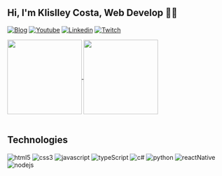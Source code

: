 
## Hi, I'm Klislley Costa, Web Develop 🧑‍💻

[![Blog](https://img.shields.io/badge/honeycodes.com-up-yellow?style=for-the-badge&logo=appveyor)](https://honeycodes.com)
[![Youtube](https://img.shields.io/badge/YouTube-FF0000?style=for-the-badge&logo=youtube&logoColor=white)](https://youtube.com/honeycodes)
[![Linkedin](https://img.shields.io/badge/LinkedIn-0077B5?style=for-the-badge&logo=linkedin&logoColor=white)](https://linkedin.com/in/klislley-axel)
[![Twitch](https://img.shields.io/badge/Twitch-9146FF?style=for-the-badge&logo=twitch&logoColor=white)](http://twitch.com/klislley)

<div>
  <a href="#">
    <img height="170em" align="center" src="https://github-readme-stats.vercel.app/api?username=klislley&show_icons=true&theme=tokyonight" />
  </a>
  <a href="#">
    <img height="170em" align="center" src="https://github-readme-stats.vercel.app/api/top-langs/?username=anuraghazra&layout=compact&theme=tokyonight" />
  </a>
</div>
<br/>

 ## Technologies
<div styles="display: inline_block">
  <img align="center" alt="html5" src="https://img.shields.io/badge/HTML5-E34F26?style=for-the-badge&logo=html5&logoColor=white"/>
  <img align="center" alt="css3" src="https://img.shields.io/badge/CSS3-1572B6?style=for-the-badge&logo=css3&logoColor=white"/>
  <img align="center" alt="javascript" src="https://img.shields.io/badge/JavaScript-323330?style=for-the-badge&logo=javascript&logoColor=F7DF1E"/>
  <img align="center" alt="typeScript" src="https://img.shields.io/badge/TypeScript-007ACC?style=for-the-badge&logo=typescript&logoColor=white"/>
  <img align="center" alt="c#" src="https://img.shields.io/badge/C%23-239120?style=for-the-badge&logo=c-sharp&logoColor=white"/>
  <img align="center" alt="python" src="https://img.shields.io/badge/Python-3776AB?style=for-the-badge&logo=python&logoColor=white"/>
  <img align="center" alt="reactNative" src="https://img.shields.io/badge/React_Native-20232A?style=for-the-badge&logo=react&logoColor=61DAFB"/>
  <img align="center" alt="nodejs" src="https://img.shields.io/badge/Node.js-43853D?style=for-the-badge&logo=node.js&logoColor=white"/>
</div>

